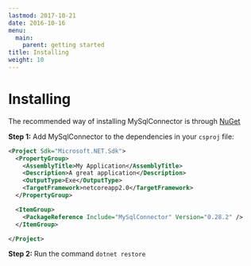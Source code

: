 ```yaml
---
lastmod: 2017-10-21
date: 2016-10-16
menu:
  main:
    parent: getting started
title: Installing
weight: 10
---
```


Installing
==========

The recommended way of installing MySqlConnector is through [NuGet](https://www.nuget.org/packages/MySqlConnector/)

**Step 1:** Add MySqlConnector to the dependencies in your `csproj` file:

```xml
<Project Sdk="Microsoft.NET.Sdk">
  <PropertyGroup>
    <AssemblyTitle>My Application</AssemblyTitle>
    <Description>A great application</Description>
    <OutputType>Exe</OutputType>
    <TargetFramework>netcoreapp2.0</TargetFramework>
  </PropertyGroup>

  <ItemGroup>
    <PackageReference Include="MySqlConnector" Version="0.28.2" />
  </ItemGroup>

</Project>
```

**Step 2:** Run the command `dotnet restore`
